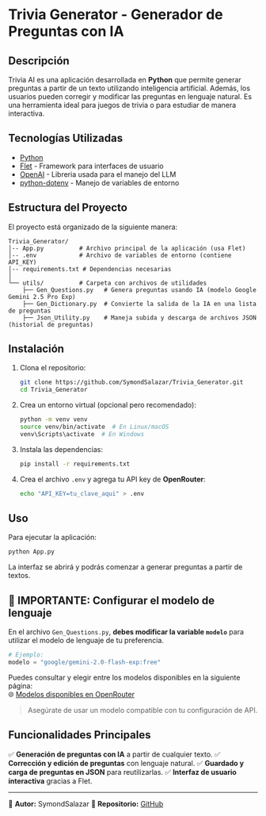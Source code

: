 # Trivia Generator - Generador de Preguntas con IA

## Descripción

Trivia AI es una aplicación desarrollada en **Python** que permite generar preguntas a partir de un texto utilizando inteligencia artificial. Además, los usuarios pueden corregir y modificar las preguntas en lenguaje natural. Es una herramienta ideal para juegos de trivia o para estudiar de manera interactiva.

## Tecnologías Utilizadas

- [Python](https://www.python.org/)
- [Flet](https://flet.dev/) - Framework para interfaces de usuario
- [OpenAI](https://openai.com/) - Libreria usada para el manejo del LLM
- [python-dotenv](https://pypi.org/project/python-dotenv/) - Manejo de variables de entorno

## Estructura del Proyecto

El proyecto está organizado de la siguiente manera:

```
Trivia_Generator/
│-- App.py          # Archivo principal de la aplicación (usa Flet)
│-- .env            # Archivo de variables de entorno (contiene API_KEY)
│-- requirements.txt # Dependencias necesarias
│
└── utils/          # Carpeta con archivos de utilidades
    ├── Gen_Questions.py   # Genera preguntas usando IA (modelo Google Gemini 2.5 Pro Exp)
    ├── Gen_Dictionary.py  # Convierte la salida de la IA en una lista de preguntas
    ├── Json_Utility.py    # Maneja subida y descarga de archivos JSON (historial de preguntas)
```

## Instalación

1. Clona el repositorio:
   ```sh
   git clone https://github.com/SymondSalazar/Trivia_Generator.git
   cd Trivia_Generator
   ```
2. Crea un entorno virtual (opcional pero recomendado):
   ```sh
   python -m venv venv
   source venv/bin/activate  # En Linux/macOS
   venv\Scripts\activate  # En Windows
   ```
3. Instala las dependencias:
   ```sh
   pip install -r requirements.txt
   ```
4. Crea el archivo `.env` y agrega tu API key de **OpenRouter**:
   ```sh
   echo "API_KEY=tu_clave_aqui" > .env
   ```

## Uso

Para ejecutar la aplicación:

```sh
python App.py
```

La interfaz se abrirá y podrás comenzar a generar preguntas a partir de textos.

## 🔧 IMPORTANTE: Configurar el modelo de lenguaje

En el archivo `Gen_Questions.py`, **debes modificar la variable `modelo`** para utilizar el modelo de lenguaje de tu preferencia.

```python
# Ejemplo:
modelo = "google/gemini-2.0-flash-exp:free"
```

Puedes consultar y elegir entre los modelos disponibles en la siguiente página:  
🌐 [Modelos disponibles en OpenRouter](https://openrouter.ai/docs#models)

> Asegúrate de usar un modelo compatible con tu configuración de API.

## Funcionalidades Principales

✅ **Generación de preguntas con IA** a partir de cualquier texto.
✅ **Corrección y edición de preguntas** con lenguaje natural.
✅ **Guardado y carga de preguntas en JSON** para reutilizarlas.
✅ **Interfaz de usuario interactiva** gracias a Flet.

---

📌 **Autor:** SymondSalazar
📌 **Repositorio:** [GitHub](https://github.com/SymondSalazar/Trivia_Generator)
